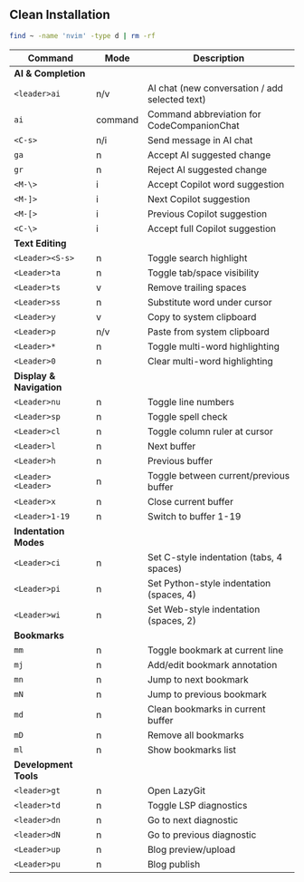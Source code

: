 ## Clean Installation
```sh
find ~ -name 'nvim' -type d | rm -rf
```

| Command | Mode | Description |
|---------|------|-------------|
| **AI & Completion** |
| `<leader>ai` | n/v | AI chat (new conversation / add selected text) |
| `ai` | command | Command abbreviation for CodeCompanionChat |
| `<C-s>` | n/i | Send message in AI chat |
| `ga` | n | Accept AI suggested change |
| `gr` | n | Reject AI suggested change |
| `<M-\>` | i | Accept Copilot word suggestion |
| `<M-]>` | i | Next Copilot suggestion |
| `<M-[>` | i | Previous Copilot suggestion |
| `<C-\>` | i | Accept full Copilot suggestion |
| **Text Editing** |
| `<Leader><S-s>` | n | Toggle search highlight |
| `<Leader>ta` | n | Toggle tab/space visibility |
| `<Leader>ts` | v | Remove trailing spaces |
| `<Leader>ss` | n | Substitute word under cursor |
| `<Leader>y` | v | Copy to system clipboard |
| `<Leader>p` | n/v | Paste from system clipboard |
| `<Leader>*` | n | Toggle multi-word highlighting |
| `<Leader>0` | n | Clear multi-word highlighting |
| **Display & Navigation** |
| `<Leader>nu` | n | Toggle line numbers |
| `<Leader>sp` | n | Toggle spell check |
| `<Leader>cl` | n | Toggle column ruler at cursor |
| `<Leader>l` | n | Next buffer |
| `<Leader>h` | n | Previous buffer |
| `<Leader><Leader>` | n | Toggle between current/previous buffer |
| `<Leader>x` | n | Close current buffer |
| `<Leader>1-19` | n | Switch to buffer 1-19 |
| **Indentation Modes** |
| `<Leader>ci` | n | Set C-style indentation (tabs, 4 spaces) |
| `<Leader>pi` | n | Set Python-style indentation (spaces, 4) |
| `<Leader>wi` | n | Set Web-style indentation (spaces, 2) |
| **Bookmarks** |
| `mm` | n | Toggle bookmark at current line |
| `mj` | n | Add/edit bookmark annotation |
| `mn` | n | Jump to next bookmark |
| `mN` | n | Jump to previous bookmark |
| `md` | n | Clean bookmarks in current buffer |
| `mD` | n | Remove all bookmarks |
| `ml` | n | Show bookmarks list |
| **Development Tools** |
| `<leader>gt` | n | Open LazyGit |
| `<leader>td` | n | Toggle LSP diagnostics |
| `<leader>dn` | n | Go to next diagnostic |
| `<leader>dN` | n | Go to previous diagnostic |
| `<Leader>up` | n | Blog preview/upload |
| `<Leader>pu` | n | Blog publish |

